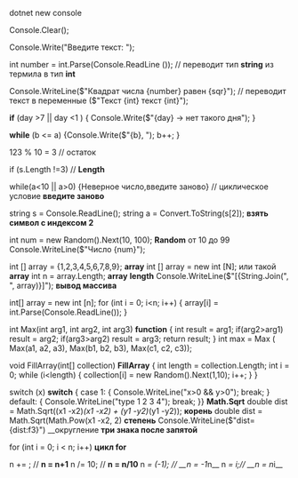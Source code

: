 dotnet new console

Console.Clear();

Console.Write("Введите текст: ");

int number = int.Parse(Console.ReadLine ());  // переводит тип __string__ из термила в тип __int__

Console.WriteLine($"Квадрат числа {number} равен {sqr}"); // переводит текст в переменные ($"Текст {int} текст {int}");

__if__ (day >7 || day <1 )
{
Console.Write($"{day} -> нет такого дня");
}

__while__ (b <= a)
{Console.Write($"{b}, ");
    b++;
}

123 % 10 = 3 // остаток

if (s.Length !=3) // __Length__

while(a<10 || a>0)
{Неверное число,введите заново} // циклическое условие __введите заново__

string s = Console.ReadLine();
string a = Convert.ToString(s[2]); __взять символ с индексом 2__

int num = new Random().Next(10, 100); __Random__ от 10 до 99
Console.WriteLine($"Число {num}");

int [] array = {1,2,3,4,5,6,7,8,9}; __array__
int [] array = new int [N];  или такой __array__
int n = array.Length; __array__ __length__
Console.WriteLine($"[{String.Join(", ", array)}]"); __вывод массива__

int[] array = new int [n];
for (int i = 0; i<n; i++)
{
    array[i] = int.Parse(Console.ReadLine());
}

int Max(int arg1, int arg2, int arg3) __function__
{
    int result = arg1;
    if(arg2>arg1) result = arg2;
    if(arg3>arg2) result = arg3;
    return result;
}
int max = Max ( Max(a1, a2, a3), Max(b1, b2, b3), Max(c1, c2, c3));

void FillArray(int[] collection) __FillArray__
{
    int length = collection.Length;
    int i = 0;
    while (i<length)
    {
        collection[i] = new Random().Next(1,10);
        i++;
    }
}

switch (x)  __switch__
{
    case 1:
    {
        Console.WriteLine("x>0 && y>0");
        break;
    }
      default:
    {
        Console.WriteLine("type 1 2 3 4");
        break;
    }}
                                                                    __Math.Sqrt__
    double dist = Math.Sqrt((x1 -x2)*(x1 -x2) + (y1 -y2)*(y1 -y2));  __корень__
    double dist = Math.Sqrt(Math.Pow(x1 -x2, 2) __степень__
    Console.WriteLine($"dist={dist:f3}") __округление __три знака после запятой__

for (int i = 0; i < n; i++) __цикл for__

n += ; // __n = n+1__
n /= 10; // __n = n/10__
n *= (-1);  // __n = -1*n__
n *= i;// __n = n*i__